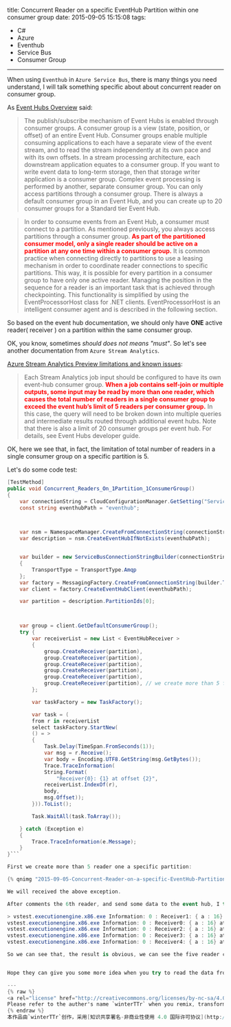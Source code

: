 title: Concurrent Reader on a specific EventHub Partition within one consumer group
date: 2015-09-05 15:15:08
tags:
  - C#
  - Azure
  - Eventhub
  - Service Bus
  - Consumer Group
---


When using `Eventhub` in `Azure Service Bus`, there is many things you need understand, I will talk something specific about about concurrent reader on consumer group.


<!--more-->




As [Event Hubs Overview](http://blogs.msdn.com/controlpanel/blogs/posteditor.aspx/Event%20Hubs%20Overview) said:

> The publish/subscribe mechanism of Event Hubs is enabled through consumer groups. A consumer group is a view (state, position, or offset) of an entire Event Hub. Consumer groups enable multiple consuming applications to each have a separate view of the event stream, and to read the stream independently at its own pace and with its own offsets. In a stream processing architecture, each downstream application equates to a consumer group. If you want to write event data to long-term storage, then that storage writer application is a consumer group. Complex event processing is performed by another, separate consumer group. You can only access partitions through a consumer group. There is always a default consumer group in an Event Hub, and you can create up to 20 consumer groups for a Standard tier Event Hub.


> In order to consume events from an Event Hub, a consumer must connect to a partition. As mentioned previously, you always access partitions through a consumer group. **<font color="red">As part of the partitioned consumer model, only a single reader should be active on a partition at any one time within a consumer group.</font>** It is common practice when connecting directly to partitions to use a leasing mechanism in order to coordinate reader connections to specific partitions. This way, it is possible for every partition in a consumer group to have only one active reader. Managing the position in the sequence for a reader is an important task that is achieved through checkpointing. This functionality is simplified by using the EventProcessorHost class for .NET clients. EventProcessorHost is an intelligent consumer agent and is described in the following section. 


So based on the event hub documentation, we should only have **ONE** active reader( receiver ) on a partition within the same consumer group.

OK, you know, sometimes *should does not means "must"*. So let's see another documentation from `Azure Stream Analytics`.


[Azure Stream Analytics Preview limitations and known issues](http://blogs.msdn.com/controlpanel/blogs/posteditor.aspx/Azure%20Stream%20Analytics%20Preview%20limitations%20and%20known%20issues):

> Each Stream Analytics job input should be configured to have its own event-hub consumer group. **<font color="red">When a job contains self-join or multiple outputs, some input may be read by more than one reader, which causes the total number of readers in a single consumer group to exceed the event hub’s limit of 5 readers per consumer group.</font>** In this case, the query will need to be broken down into multiple queries and intermediate results routed through additional event hubs. Note that there is also a limit of 20 consumer groups per event hub. For details, see Event Hubs developer guide.

OK, here we see that, in fact, the limitation of total number of readers in a single consumer group on a specific partition is 5.

Let's do some code test:


```csharp
[TestMethod]
public void Concurrent_Readers_On_1Partition_1ConsumerGroup() 
{
    var connectionString = CloudConfigurationManager.GetSetting("ServiceBus.Eventhub.ConnectionString");
    const string eventhubPath = "eventhub";



    var nsm = NamespaceManager.CreateFromConnectionString(connectionString);
    var description = nsm.CreateEventHubIfNotExists(eventhubPath);


    var builder = new ServiceBusConnectionStringBuilder(connectionString) 
    {
        TransportType = TransportType.Amqp
    };
    var factory = MessagingFactory.CreateFromConnectionString(builder.ToString());
    var client = factory.CreateEventHubClient(eventhubPath);

    var partition = description.PartitionIds[0];



    var group = client.GetDefaultConsumerGroup();
    try {
        var receiverList = new List < EventHubReceiver > 
        {
            group.CreateReceiver(partition),
            group.CreateReceiver(partition),
            group.CreateReceiver(partition),
            group.CreateReceiver(partition),
            group.CreateReceiver(partition),
            group.CreateReceiver(partition), // we create more than 5 first and comment this line to pass the test
        };

        var taskFactory = new TaskFactory();

        var task = (
        from r in receiverList
        select taskFactory.StartNew(
        () = > 
        {
            Task.Delay(TimeSpan.FromSeconds(1));
            var msg = r.Receive();
            var body = Encoding.UTF8.GetString(msg.GetBytes());
            Trace.TraceInformation(
            String.Format(
                "Receiver{0}: {1} at offset {2}",
            receiverList.IndexOf(r),
            body,
            msg.Offset));
        })).ToList();

        Task.WaitAll(task.ToArray());

    } catch (Exception e) 
    {
        Trace.TraceInformation(e.Message);
    }
}```

First we create more than 5 reader one a specific partition:

{% qnimg "2015-09-05-Concurrent-Reader-on-a-specific-EventHub-Partition-within-one-consumer-group/exception-more-than-5-reader.png" %}

We will received the above exception.

After comments the 6th reader, and send some data to the event hub, I try to rerun the test again. Then we got the following result:

> vstest.executionengine.x86.exe Information: 0 : Receiver1: { a : 16} at offset 0
vstest.executionengine.x86.exe Information: 0 : Receiver0: { a : 16} at offset 0
vstest.executionengine.x86.exe Information: 0 : Receiver2: { a : 16} at offset 0
vstest.executionengine.x86.exe Information: 0 : Receiver3: { a : 16} at offset 0
vstest.executionengine.x86.exe Information: 0 : Receiver4: { a : 16} at offset 0

So we can see that, the result is obvious, we can see the five reader can work at the same time without competing.


Hope they can give you some more idea when you try to read the data from even hub directly by yourself without using `EventProcessorHost`

---
{% raw %}
<a rel="license" href="http://creativecommons.org/licenses/by-nc-sa/4.0/"><img alt="Creative Commons License" style="border-width:0" src="https://i.creativecommons.org/l/by-nc-sa/4.0/88x31.png" /></a><br />This work is licensed under a <a rel="license" href="http://creativecommons.org/licenses/by-nc-sa/4.0/">Creative Commons Attribution-NonCommercial-ShareAlike 4.0 International License</a>.
Please refer to the auther's name `winterTTr` when you remix, transform, and build upon this material. 
{% endraw %}
本作品由`winterTTr`创作，采用[知识共享署名-非商业性使用 4.0 国际许可协议](http://creativecommons.org/licenses/by-nc-sa/4.0/)进行许可。修改，参照或者转载请注明作者`winterTTr`
